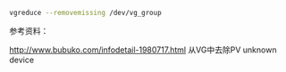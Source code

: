 ```bash
vgreduce --removemissing /dev/vg_group
```
参考资料：

http://www.bubuko.com/infodetail-1980717.html  从VG中去除PV unknown device
